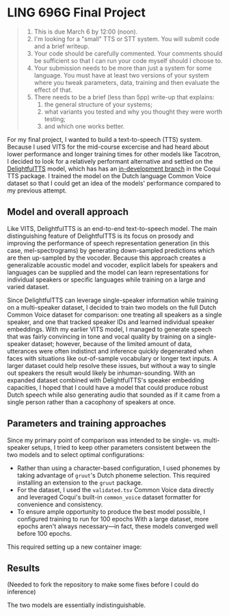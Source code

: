 # LING 696G Final Project
> 1. This is due March 6 by 12:00 (noon).
> 2. I'm looking for a "small" TTS or STT system. You will submit code and a brief writeup.
> 3. Your code should be carefully commented. Your comments should be sufficient so that I can run your code myself should I choose to.
> 4. Your submission needs to be more than just a system for some language. You must have at least two versions of your system where you tweak parameters, data, training and then evaluate the effect of that.
> 5. There needs to be a brief (less than 5pp) write-up that explains:
>    1. the general structure of your systems;
>    2. what variants you tested and why you thought they were worth testing;
>    3. and which one works better.

For my final project, I wanted to build a text-to-speech (TTS) system. Because I used VITS for the mid-course excercise and had heard about lower performance and longer training times for other models like Tacotron, I decided to look for a relatively performant alternative and settled on the [DelightfulTTS](https://arxiv.org/abs/2207.04646) model, which has has an [in-development branch](https://github.com/coqui-ai/TTS/tree/delightful-tts) in the Coqui TTS package. I trained the model on the Dutch language Common Voice dataset so that I could get an idea of the models' performance compared to my previous attempt.

## Model and overall approach
Like VITS, DelightfulTTS is an end-to-end text-to-speech model. The main distinguishing feature of DelightfulTTS is its focus on prosody and improving the performance of speech representation generation (in this case, mel-spectrograms) by generating down-sampled predictions which are then up-sampled by the vocoder. Because this approach creates a generalizable acoustic model and vocoder, explicit labels for speakers and languages can be supplied and the model can learn representations for individual speakers or specific languages while training on a large and varied dataset.

Since DelightfulTTS can leverage single-speaker information while training on a multi-speaker dataset, I decided to train two models on the full Dutch Common Voice dataset for comparison: one treating all speakers as a single speaker, and one that tracked speaker IDs and learned individual speaker embeddings. With my earlier VITS model, I managed to generate speech that was fairly convincing in tone and vocal quality by training on a single-speaker dataset; however, because of the limited amount of data, utterances were often indistinct and inference quickly degenerated when faces with situations like out-of-sample vocabulary or longer text inputs. A larger dataset could help resolve these issues, but without a way to single out speakers the result would likely be inhuman-sounding. With an expanded dataset combined with DelightfulTTS's speaker embedding capacities, I hoped that I could have a model that could produce robust Dutch speech while also generating audio that sounded as if it came from a single person rather than a cacophony of speakers at once.

## Parameters and training approaches
Since my primary point of comparison was intended to be single- vs. multi-speaker setups, I tried to keep other parameters consistent between the two models and to select optimal configurations:
* Rather than using a character-based configuration, I used phonemes by taking advantage of `gruut`'s Dutch phoneme selection. This required installing an extension to the `gruut` package.
* For the dataset, I used the `validated.tsv` Common Voice data directly and leveraged Coqui's built-in `common_voice` dataset formatter for convenience and consistency.
* To ensure ample opportunity to produce the best model possible, I configured training to run for 100 epochs With a large dataset, more epochs aren't always necessary—in fact, these models converged well before 100 epochs.

This required setting up a new container image:
<container image here>

## Results
(Needed to fork the repository to make some fixes before I could do inference)

The two models are essentially indistinguishable.

